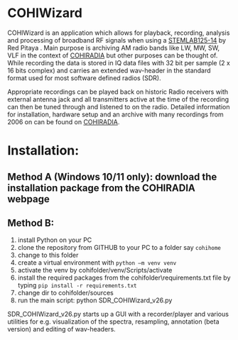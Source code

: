 # COHIWizard

COHIWizard is an application which allows for playback, recording, analysis and processing of broadband RF signals when using a [STEMLAB125-14](https://redpitaya.com/de/stemlab-125-14/) by Red Pitaya . Main purpose is archiving AM radio bands like LW, MW, SW, VLF in the context of [COHIRADIA](https://www.radiomuseum.org/dsp_cohiradia.cfm) but other purposes can be thought of. While recording the data is stored in IQ data files with 32 bit per sample (2 x 16 bits complex) and carries an extended wav-header in the standard format used for most software defined radios (SDR). 

Appropriate recordings can be played back on historic Radio receivers with external antenna jack and all transmitters active at the time of the recording can then be tuned through and listened to on the radio. Detailed information for installation, hardware setup and an archive with many recordings from 2006 on can be found on [COHIRADIA](https://www.radiomuseum.org/dsp_cohiradia.cfm).

# Installation:

## Method A (Windows 10/11 only): download the installation package from the COHIRADIA webpage

## Method B: 

1) install Python on your PC
2) clone the repository from GITHUB to your PC to a folder say `cohihome`
3) change to this folder
4) create a virtual environment with `python –m venv venv`
5) activate the venv by cohifolder/venv/Scripts/activate
6) install the required packages from the cohifolder\requirements.txt file by typing `pip install -r requirements.txt`
7) change dir to cohifolder/sources
7) run the main script: python SDR_COHIWizard_v26.py

SDR_COHIWizard_v26.py starts up a GUI with a recorder/player and various utilities for e.g. visualization of the spectra, resampling, annotation (beta version) and editing of wav-headers.